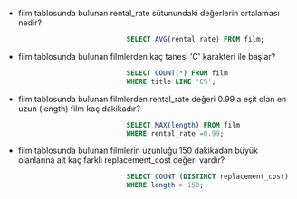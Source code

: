 - film tablosunda bulunan rental_rate sütunundaki değerlerin ortalaması nedir?
```sql
                              SELECT AVG(rental_rate) FROM film;
```
- film tablosunda bulunan filmlerden kaç tanesi 'C' karakteri ile başlar?
```sql
                              SELECT COUNT(*) FROM film
                              WHERE title LIKE 'C%';
```
- film tablosunda bulunan filmlerden rental_rate değeri 0.99 a eşit olan en uzun (length) film kaç dakikadır?
```sql
                              SELECT MAX(length) FROM film
                              WHERE rental_rate =0.99;
```
- film tablosunda bulunan filmlerin uzunluğu 150 dakikadan büyük olanlarına ait kaç farklı replacement_cost değeri vardır?
```sql
                              SELECT COUNT (DISTINCT replacement_cost) FROM film
                              WHERE length > 150;
```
